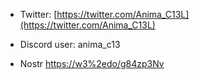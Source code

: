
* Twitter:  [https://twitter.com/Anima_C13L](https://twitter.com/Anima_C13L)

* Discord user: anima_c13

* Nostr [https://w3%2edo/g84zp3Nv](https://w3%2edo/g84zp3Nv)
